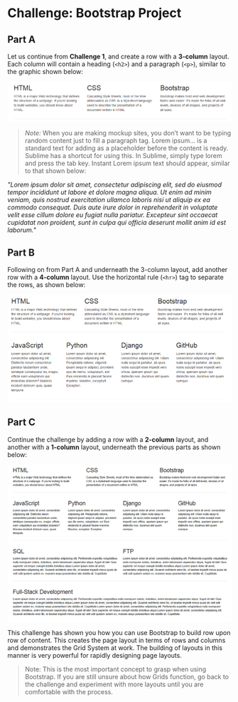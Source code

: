 # Challenge: Bootstrap Project

## Part A

Let us continue from **Challenge 1**, and create a row with a **3-column** layout. Each column will contain a heading (`<h2>`) and a paragraph (`<p>`), similar to the graphic shown below:

![3 columns](img/3-columns.png)
 
> _Note:_ When you are making mockup sites, you don’t want to be typing random content just to fill a paragraph tag. Lorem ipsum... is a standard text for adding as a placeholder before the content is ready. Sublime has a shortcut for using this. In Sublime, simply type lorem and press the tab key. Instant Lorem ipsum text should appear, similar to that shown below:

_"Lorem ipsum dolor sit amet, consectetur adipiscing elit, sed do eiusmod tempor incididunt ut labore et dolore magna aliqua. Ut enim ad minim veniam, quis nostrud exercitation ullamco laboris nisi ut aliquip ex ea commodo consequat. Duis aute irure dolor in reprehenderit in voluptate velit esse cillum dolore eu fugiat nulla pariatur. Excepteur sint occaecat cupidatat non proident, sunt in culpa qui officia deserunt mollit anim id est laborum."_

## Part B

Following on from Part A and underneath the 3-column layout, add another row with a **4-column** layout. Use the horizontal rule (`<hr>`) tag to separate the rows, as shown below:

![4 columns](img/4-columns.png)
 
## Part C

Continue the challenge by adding a row with a **2-column** layout, and another with a **1-column** layout, underneath the previous parts as shown below:
 
![multi columns](img/multi-columns.png)

This challenge has shown you how you can use Bootstrap to build row upon row of content. This creates the page layout in terms of rows and columns and demonstrates the Grid System at work. The building of layouts in this manner is very powerful for rapidly designing page layouts.

> Note: This is the most important concept to grasp when using Bootstrap. If you are still unsure about how Grids function, go back to the challenge and experiment with more layouts until you are comfortable with the process.

